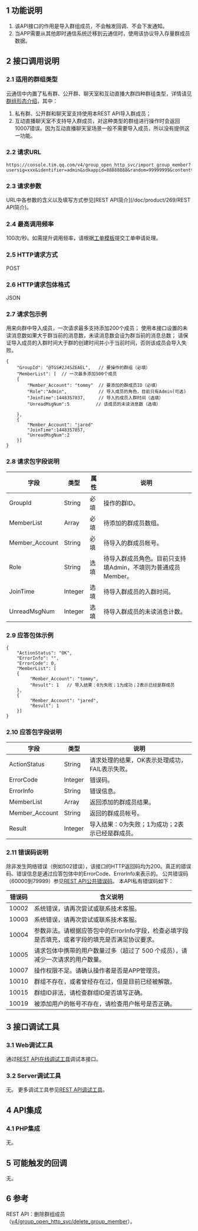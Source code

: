 ## 1 功能说明 
1. 该API接口的作用是导入群组成员，不会触发回调、不会下发通知。
2. 当APP需要从其他即时通信系统迁移到云通信时，使用该协议导入存量群成员数据。
 
## 2 接口调用说明 

### 2.1 适用的群组类型

云通信中内置了私有群、公开群、聊天室和互动直播大群四种群组类型，详情请见[群组形态介绍](/doc/product/269/群组系统#2-.E7.BE.A4.E7.BB.84.E5.BD.A2.E6.80.81.E4.BB.8B.E7.BB.8D)，其中：
1. 私有群、公开群和聊天室支持使用本REST API导入群成员；
2. 互动直播聊天室不支持导入群成员，对这种类型的群组进行操作时会返回10007错误。因为互动直播聊天室场景一般不需要导入成员，所以没有提供这一功能。

### 2.2 请求URL 
```
https://console.tim.qq.com/v4/group_open_http_svc/import_group_member?usersig=xxx&identifier=admin&sdkappid=88888888&random=99999999&contenttype=json 
```
### 2.3 请求参数 

URL中各参数的含义以及填写方式参见[REST API简介](/doc/product/269/REST API简介)。 

### 2.4 最高调用频率 

100次/秒。如需提升调用频率，请根据[工单模板](/doc/product/269/云通信配置变更需求工单#2.15-rest-api.E8.B0.83.E7.94.A8.E9.A2.91.E7.8E.87.E8.B0.83.E6.95.B4)提交工单申请处理。 

### 2.5 HTTP请求方式 

POST 

### 2.6 HTTP请求包体格式 

JSON 

### 2.7 请求包示例

用来向群中导入成员，一次请求最多支持添加200个成员； 
使用本接口设置的未读消息数如果大于群当前的消息数，未读消息数会设为群当前的消息总数； 
请保证导入成员的入群时间大于群的创建时间并小于当前时间，否则该成员会导入失败。 
```
{
    "GroupId": "@TGS#2J4SZEAEL",   // 要操作的群组（必填）          
    "MemberList": [  // 一次最多添加500个成员       
    {          
        "Member_Account": "tommy"  // 要添加的群成员ID（必填）
        "Role":"Admin",            // 导入成员的角色，目前只有Admin(可选)
        "JoinTime":1448357837,     // 导入的成员入群时间（选填）
        "UnreadMsgNum":5          // 该成员的未读消息数（选填）

    },        
    {           
        "Member_Account": "jared"  
        "JoinTime":1448357857,
        "UnreadMsgNum":2
    }]
}
```

### 2.8 请求包字段说明 

| 字段 | 类型 | 属性 | 说明 |
|---------|---------|---------|---------|
| GroupId | String | 必填 |操作的群ID。 |
| MemberList | Array | 必填 |待添加的群成员数组。 |
| Member_Account | String | 必填 |待导入的群成员帐号。   |
| Role | String | 选填 |待导入群成员角色。目前只支持填Admin，不填则为普通成员Member。  |
| JoinTime | Integer | 选填 |待导入群成员的入群时间。  |
| UnreadMsgNum | Integer | 选填 |待导入群成员的未读消息计数。  |

### 2.9 应答包体示例

```
{
    "ActionStatus": "OK",   
    "ErrorInfo": "",   
    "ErrorCode": 0,   
    "MemberList": [
    {
         "Member_Account": "tommy",           
         "Result": 1   // 导入结果：0为失败；1为成功；2表示已经是群成员       
    },        
    {          
         "Member_Account": "jared",           
         "Result": 1        
    }]
}
```

### 2.10 应答包字段说明 

| 字段 | 类型 | 说明 |
|---------|---------|---------|
| ActionStatus | String | 请求处理的结果，OK表示处理成功，FAIL表示失败。 |
| ErrorCode | Integer | 错误码。 |
| ErrorInfo | String | 错误信息。 |
| MemberList | Array | 返回添加的群成员结果。   |
| Member_Account | String | 返回的群成员帐号。   |
| Result | Integer | 导入结果：0为失败；1为成功；2表示已经是群成员。   |

### 2.11 错误码说明 

除非发生网络错误（例如502错误），该接口的HTTP返回码均为200。真正的错误码、错误信息是通过应答包体中的ErrorCode、ErrorInfo来表示的。 
公共错误码（60000到79999）参见[REST API公共错误码](/doc/product/269/错误码#rest-api.E5.85.AC.E5.85.B1.E9.94.99.E8.AF.AF.E7.A0.81)。 
本API私有错误码如下： 

| 错误码 | 含义说明| 
|---------|---------|
| 10002 | 系统错误，请再次尝试或联系技术客服。  | 
| 10003 | 系统错误，请再次尝试或联系技术客服。  | 
| 10004 | 参数非法。请根据应答包中的ErrorInfo字段，检查必填字段是否填充，或者字段的填充是否满足协议要求。 | 
| 10005 | 请求包体中携带的用户数量过多（超过了 500 个成员），请减少一次请求的用户数量。  | 
| 10007 | 操作权限不足。请确认操作者是否是APP管理员。| 
| 10010 | 群组不存在，或者曾经存在过，但是目前已经被解散。 | 
| 10015 | 群组ID非法，请检查群组ID是否填写正确。  | 
| 10019 | 被添加用户的帐号不存在，请检查用户帐号是否正确。  | 

## 3 接口调试工具 

### 3.1 Web调试工具 

通过[REST API在线调试工具](http://avc.qcloud.com/wiki2.0/im/APITester/APITester.html#v4/group_open_http_svc/import_group_member)调试本接口。 

### 3.2 Server调试工具 

无。
更多调试工具参见[REST API调试工具](/doc/product/269/REST%20API简介#5-rest-api.E8.B0.83.E8.AF.95.E5.B7.A5.E5.85.B7)。

## 4 API集成 

### 4.1 PHP集成 

无。

## 5 可能触发的回调 

无。

## 6 参考 

REST API：删除群组成员（[v4/group_open_http_svc/delete_group_member](/doc/product/269/删除群组成员)）。 
